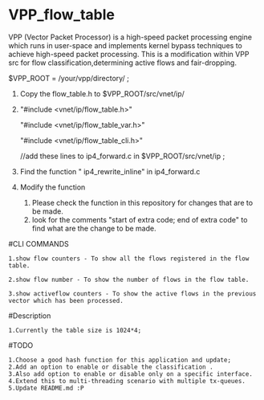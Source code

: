 # VPP_flow_table
VPP (Vector Packet Processor) is a high-speed packet processing engine which runs in user-space and implements kernel bypass techniques to achieve high-speed packet processing.
This is a modification within VPP src for flow classification,determining active flows and fair-dropping.

$VPP_ROOT = /your/vpp/directory/ ;

1. Copy the flow_table.h to $VPP_ROOT/src/vnet/ip/

2. "#include <vnet/ip/flow_table.h>"

   "#include <vnet/ip/flow_table_var.h>"

   "#include <vnet/ip/flow_table_cli.h>"
   
   //add these lines to ip4_forward.c in $VPP_ROOT/src/vnet/ip ;

3. Find the function " ip4_rewrite_inline" in ip4_forward.c

4. Modify the function
    1. Please check the function in this repository for changes that are to be made.
    2. look for the comments "start of extra code; end of extra code" to find what are the change to be made.

#CLI COMMANDS

    1.show flow counters - To show all the flows registered in the flow table.

    2.show flow number - To show the number of flows in the flow table.

    3.show activeflow counters - To show the active flows in the previous vector which has been processed.

#Description

    1.Currently the table size is 1024*4;    

#TODO

    1.Choose a good hash function for this application and update;
    2.Add an option to enable or disable the classification .
    3.Also add option to enable or disable only on a specific interface.
    4.Extend this to multi-threading scenario with multiple tx-queues.
    5.Update README.md :P 
